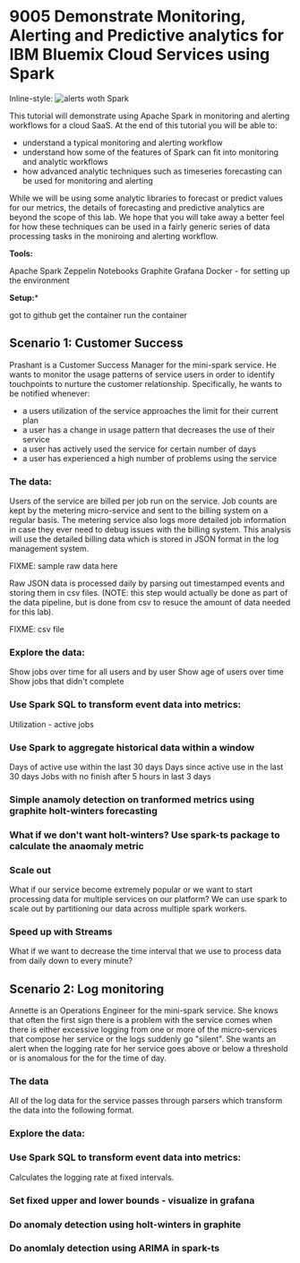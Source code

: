 # 9005 Demonstrate Monitoring, Alerting and Predictive analytics for IBM Bluemix Cloud Services using Spark

Inline-style: 
![alerts woth Spark](https://github.com/aburkleaux/ic2017-spark-monitoring-and-alerting/images/g-forecasts.png "Metrics with Spark")

This tutorial will demonstrate using Apache Spark in monitoring and alerting workflows for a cloud SaaS.  At the end of this tutorial you will be able to:
* understand a typical monitoring and alerting workflow
* understand how some of the features of Spark can fit into monitoring and analytic workflows
* how advanced analytic techniques such as timeseries forecasting can be used for monitoring and alerting

While we will be using some analytic libraries to forecast or predict values for our metrics, the details of forecasting and predictive analytics are beyond the scope of this lab.  We hope that you will take away a better feel for how these techniques can be used in a fairly generic series of data processing tasks in the moniroing and alerting workflow.

**Tools:**

Apache Spark
Zeppelin Notebooks
Graphite
Grafana
Docker - for setting up the environment

**Setup:***

got to github
get the container
run the container

## Scenario 1: Customer Success

Prashant is a Customer Success Manager for the mini-spark service.  He wants to monitor the usage patterns of service users in order to identify touchpoints to nurture the customer relationship. Specifically, he wants to be notified whenever:
* a users utilization of the service approaches the limit for their current plan
* a user has a change in usage pattern that decreases the use of their service
* a user has actively used the service for certain number of days
* a user has experienced a high number of problems using the service

### The data:

Users of the service are billed per job run on the service.  Job counts are kept by the metering micro-service and sent to the billing system on a regular basis.  The metering service also logs more detailed job information in case they ever need to debug issues with the billing system. This analysis will use the detailed billing data which is stored in JSON format in the log management system.

FIXME: sample raw data here

Raw JSON data is processed daily by parsing out timestamped events and storing them in csv files. (NOTE: this step would actually be done as part of the data pipeline, but is done from csv to resuce the amount of data needed for this lab).

FIXME: csv file

### Explore the data:

Show jobs over time for all users and by user
Show age of users over time
Show jobs that didn't complete

### Use Spark SQL to transform event data into metrics:

Utilization - active jobs

### Use Spark to aggregate historical data within a window 

Days of active use within the last 30 days
Days since active use in the last 30 days
Jobs with no finish after 5 hours in last 3 days

### Simple anamoly detection on tranformed metrics using graphite holt-winters forecasting

### What if we don't want holt-winters?  Use spark-ts package to calculate the anaomaly metric

### Scale out 

What if our service become extremely popular or we want to start processing data for multiple services on our platform?  We can use spark to scale out by partitioning our data across multiple spark workers.

### Speed up with Streams 

What if we want to decrease the time interval that we use to process data from daily down to every minute?

## Scenario 2: Log monitoring

Annette is an Operations Engineer for the mini-spark service.  She knows that often the first sign there is a problem with the service comes when there is either excessive logging from one or more of the micro-services that compose her service or the logs suddenly go "silent".  She wants an alert when the logging rate for her service goes above or below a threshold or is anomalous for the for the time of day.

### The data

All of the log data for the service passes through parsers which transform the data into the following format.  

### Explore the data:


### Use Spark SQL to transform event data into metrics:

Calculates the logging rate at fixed intervals.

### Set fixed upper and lower bounds - visualize in grafana

### Do anomaly detection using holt-winters in graphite

### Do anomlaly detection using ARIMA in spark-ts




